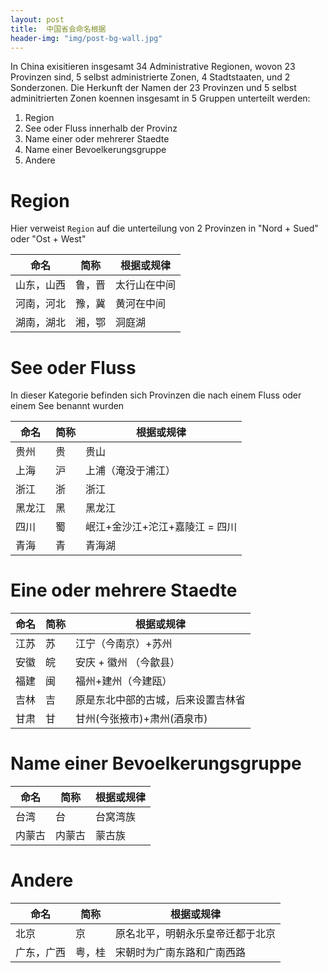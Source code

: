 ```yaml
---
layout: post
title:  中国省会命名根据
header-img: "img/post-bg-wall.jpg"
---
```


In China exisitieren insgesamt 34 Administrative Regionen, wovon 23 Provinzen sind, 5 selbst administrierte Zonen, 4 Stadtstaaten, und 2 Sonderzonen. Die Herkunft der Namen der 23 Provinzen und 5 selbst adminitrierten Zonen koennen insgesamt in 5 Gruppen unterteilt werden: 

1. Region
2. See oder Fluss innerhalb der Provinz
3. Name einer oder mehrerer Staedte
4. Name einer Bevoelkerungsgruppe
5. Andere 

# Region

Hier verweist `Region` auf die unterteilung von 2 Provinzen in "Nord + Sued" oder "Ost + West"

|    命名    |  简称  |  根据或规律  |
|------------|--------|--------------|
| 山东，山西 | 鲁，晋 | 太行山在中间 |
| 河南，河北 | 豫，冀 | 黄河在中间   |
| 湖南，湖北 | 湘，鄂 | 洞庭湖       |


# See oder Fluss

In dieser Kategorie befinden sich Provinzen die nach einem Fluss oder einem See benannt wurden

|  命名  | 简称 |           根据或规律           |
|--------|------|--------------------------------|
| 贵州   | 贵   | 贵山                           |
| 上海   | 沪   | 上浦（淹没于浦江）             |
| 浙江   | 浙   | 浙江                           |
| 黑龙江 | 黑   | 黑龙江                         |
| 四川   | 蜀   | 岷江+金沙江+沱江+嘉陵江 = 四川 |
| 青海   | 青   | 青海湖                         |

# Eine oder mehrere Staedte

| 命名 | 简称 |             根据或规律             |
|------|------|------------------------------------|
| 江苏 | 苏   | 江宁（今南京）+苏州                |
| 安徽 | 皖   | 安庆 + 徽州 （今歙县）             |
| 福建 | 闽   | 福州+建州（今建瓯）                |
| 吉林 | 吉   | 原是东北中部的古城，后来设置吉林省 |
| 甘肃 | 甘   | 甘州(今张掖市)+肃州(酒泉市)        |


# Name einer Bevoelkerungsgruppe


|  命名  |  简称  | 根据或规律 |
|--------|--------|------------|
| 台湾   | 台     | 台窝湾族   |
| 内蒙古 | 内蒙古 | 蒙古族     |

# Andere

|    命名    |  简称  |            根据或规律            |
|------------|--------|----------------------------------|
| 北京       | 京     | 原名北平，明朝永乐皇帝迁都于北京 |
| 广东，广西 | 粤，桂 | 宋朝时为广南东路和广南西路       |
